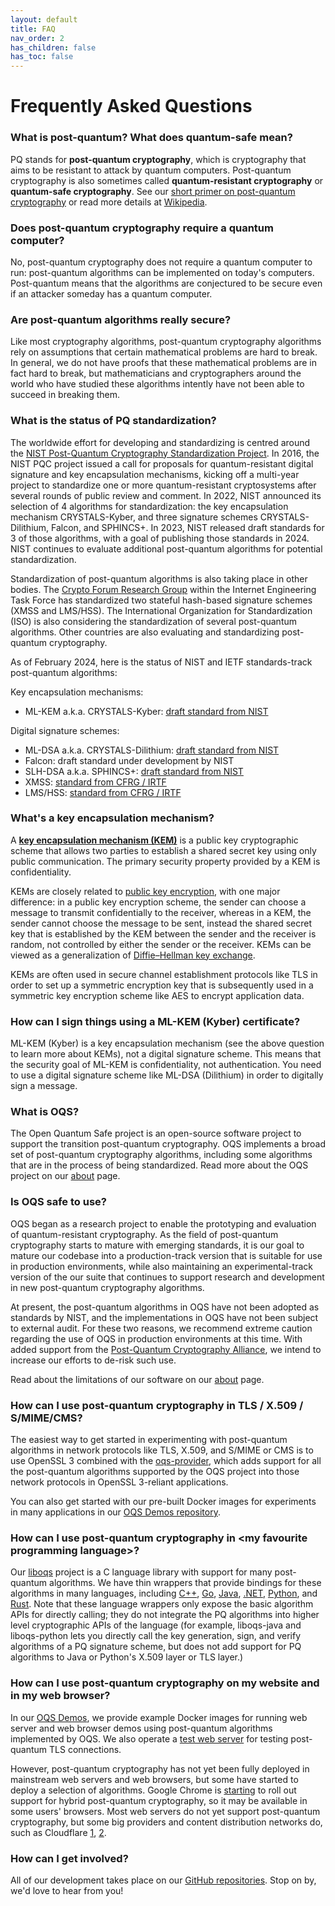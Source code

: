 ```yaml
---
layout: default
title: FAQ
nav_order: 2
has_children: false
has_toc: false
---
```


# Frequently Asked Questions

### What is post-quantum?  What does quantum-safe mean?

PQ stands for **post-quantum cryptography**, which is cryptography that aims to be resistant to attack by quantum computers.  Post-quantum cryptography is also sometimes called **quantum-resistant cryptography** or **quantum-safe cryptography**.  See our [short primer on post-quantum cryptography](/post-quantum-crypto) or read more details at [Wikipedia](https://en.wikipedia.org/wiki/Post-quantum_cryptography).

### Does post-quantum cryptography require a quantum computer?

No, post-quantum cryptography does not require a quantum computer to run: post-quantum algorithms can be implemented on today's computers.  Post-quantum means that the algorithms are conjectured to be secure even if an attacker someday has a quantum computer.

### Are post-quantum algorithms really secure?

Like most cryptography algorithms, post-quantum cryptography algorithms rely on assumptions that certain mathematical problems are hard to break.  In general, we do not have proofs that these mathematical problems are in fact hard to break, but mathematicians and cryptographers around the world who have studied these algorithms intently have not been able to succeed in breaking them.  

### What is the status of PQ standardization?

The worldwide effort for developing and standardizing is centred around the [NIST Post-Quantum Cryptography Standardization Project](https://csrc.nist.gov/projects/post-quantum-cryptography).  In 2016, the NIST PQC project issued a call for proposals for quantum-resistant digital signature and key encapsulation mechanisms, kicking off a multi-year project to standardize one or more quantum-resistant cryptosystems after several rounds of public review and comment. In 2022, NIST announced its selection of 4 algorithms for standardization: the key encapsulation mechanism CRYSTALS-Kyber, and three signature schemes CRYSTALS-Dilithium, Falcon, and SPHINCS+. In 2023, NIST released draft standards for 3 of those algorithms, with a goal of publishing those standards in 2024.  NIST continues to evaluate additional post-quantum algorithms for potential standardization.

Standardization of post-quantum algorithms is also taking place in other bodies.  The [Crypto Forum Research Group](https://datatracker.ietf.org/rg/cfrg/about/) within the Internet Engineering Task Force has standardized two stateful hash-based signature schemes (XMSS and LMS/HSS).  The International Organization for Standardization (ISO) is also considering the standardization of several post-quantum algorithms.  Other countries are also evaluating and standardizing post-quantum cryptography.

As of February 2024, here is the status of NIST and IETF standards-track post-quantum algorithms:

Key encapsulation mechanisms:

- ML-KEM a.k.a. CRYSTALS-Kyber: [draft standard from NIST](https://csrc.nist.gov/pubs/fips/203/ipd)

Digital signature schemes:

- ML-DSA a.k.a. CRYSTALS-Dilithium: [draft standard from NIST](https://csrc.nist.gov/pubs/fips/204/ipd)
- Falcon: draft standard under development by NIST
- SLH-DSA a.k.a. SPHINCS+: [draft standard from NIST](https://csrc.nist.gov/pubs/fips/205/ipd)
- XMSS: [standard from CFRG / IRTF](https://www.rfc-editor.org/rfc/rfc8391.html)
- LMS/HSS: [standard from CFRG / IRTF](https://www.rfc-editor.org/rfc/rfc8554.html)

### What's a key encapsulation mechanism?

A [**key encapsulation mechanism (KEM)**](https://en.wikipedia.org/wiki/Key_encapsulation_mechanism) is a public key cryptographic scheme that allows two parties to establish a shared secret key using only public communication. The primary security property provided  by a KEM is confidentiality.  

KEMs are closely related to [public key encryption](https://en.wikipedia.org/wiki/Public-key_cryptography), with one major difference: in a public key encryption scheme, the sender can choose a message to transmit confidentially to the receiver, whereas in a KEM, the sender cannot choose the message to be sent, instead the shared secret key that is established by the KEM between the sender and the receiver is random, not controlled by either the sender or the receiver.  KEMs can be viewed as a generalization of [Diffie–Hellman key exchange](https://en.wikipedia.org/wiki/Diffie%E2%80%93Hellman_key_exchange).

KEMs are often used in secure channel establishment protocols like TLS in order to set up a symmetric encryption key that is subsequently used in a symmetric key encryption scheme like AES to encrypt application data.

### How can I sign things using a ML-KEM (Kyber) certificate?

ML-KEM (Kyber) is a key encapsulation mechanism (see the above question to learn more about KEMs), not a digital signature scheme.  This means that the security goal of ML-KEM is confidentiality, not authentication.  You need to use a digital signature scheme like ML-DSA (Dilithium) in order to digitally sign a message.

### What is OQS?

The Open Quantum Safe project is an open-source software project to support the transition post-quantum cryptography.  OQS implements a broad set of post-quantum cryptography algorithms, including some algorithms that are in the process of being standardized.  Read more about the OQS project on our [about](/about) page.

### Is OQS safe to use?

OQS began as a research project to enable the prototyping and evaluation of quantum-resistant cryptography. As the field of post-quantum cryptography starts to mature with emerging standards, it is our goal to mature our codebase into a production-track version that is suitable for use in production environments, while also maintaining an experimental-track version of the our suite that continues to support research and development in new post-quantum cryptography algorithms.

At present, the post-quantum algorithms in OQS have not been adopted as standards by NIST, and the implementations in OQS have not been subject to external audit.  For these two reasons, we recommend extreme caution regarding the use of OQS in production environments at this time. With added support from the [Post-Quantum Cryptography Alliance](https://pqca.org/), we intend to increase our efforts to de-risk such use.

Read about the limitations of our software on our [about](/about) page.

### How can I use post-quantum cryptography in TLS / X.509 / S/MIME/CMS?

The easiest way to get started in experimenting with post-quantum algorithms in network protocols like TLS, X.509, and S/MIME or CMS is to use OpenSSL 3 combined with the [oqs-provider](https://github.com/open-quantum-safe/oqs-provider), which adds support for all the post-quantum algorithms supported by the OQS project into those network protocols in OpenSSL 3-reliant applications.

You can also get started with our pre-built Docker images for experiments in many applications in our [OQS Demos repository](https://github.com/open-quantum-safe/oqs-demos/).

### How can I use post-quantum cryptography in &lt;my favourite programming language&gt;?

Our [liboqs](https://github.com/open-quantum-safe/liboqs/) project is a C language library with support for many post-quantum algorithms.  We have thin wrappers that provide bindings for these algorithms in many languages, including [C++](https://github.com/open-quantum-safe/liboqs-cpp/), [Go](https://github.com/open-quantum-safe/liboqs-go), [Java](https://github.com/open-quantum-safe/liboqs-java/), [.NET](https://github.com/open-quantum-safe/liboqs-dotnet/), [Python](https://github.com/open-quantum-safe/liboqs-python/), and [Rust](https://github.com/open-quantum-safe/liboqs-rust/).  Note that these language wrappers only expose the basic algorithm APIs for directly calling; they do not integrate the PQ algorithms into higher level cryptographic APIs of the language (for example, liboqs-java and liboqs-python lets you directly call the key generation, sign, and verify algorithms of a PQ signature scheme, but does not add support for PQ algorithms to Java or Python's X.509 layer or TLS layer.)

### How can I use post-quantum cryptography on my website and in my web browser?

In our [OQS Demos](https://github.com/open-quantum-safe/oqs-demos/), we provide example Docker images for running web server and web browser demos using post-quantum algorithms implemented by OQS.  We also operate a [test web server](https://test.openquantumsafe.org/) for testing post-quantum TLS connections.

However, post-quantum cryptography has not yet been fully deployed in mainstream web servers and web browsers, but some have started to deploy a selection of algorithms.  Google Chrome is [starting](https://blog.chromium.org/2023/08/protecting-chrome-traffic-with-hybrid.html) to roll out support for hybrid post-quantum cryptography, so it may be available in some users' browsers.  Most web servers do not yet support post-quantum cryptography, but some big providers and content distribution networks do, such as Cloudflare [1](https://blog.cloudflare.com/post-quantum-for-all/), [2](https://blog.cloudflare.com/post-quantum-to-origins/).

### How can I get involved?

All of our development takes place on our [GitHub repositories](https://github.com/open-quantum-safe/). Stop on by, we'd love to hear from you!
